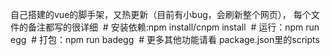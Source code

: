   自己搭建的vue的脚手架，又热更新（目前有小bug，会刷新整个网页），
  每个文件的备注都写的很详细
  # 安装依赖:npm install/cnpm install
  # 运行：npm run egg
  # 打包：npm run badegg
  # 更多其他功能请看 package.json里的scripts
